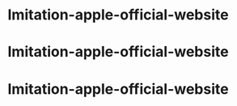 # Imitation-apple-official-website
# Imitation-apple-official-website
# Imitation-apple-official-website
